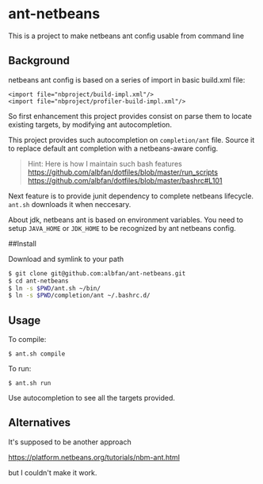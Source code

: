# ant-netbeans

This is a project to make netbeans ant config usable from command line

## Background

netbeans ant config is based on a series of import in basic build.xml file:

    <import file="nbproject/build-impl.xml"/>
    <import file="nbproject/profiler-build-impl.xml"/>

So first enhancement this project provides consist on parse them to locate existing targets, by modifying ant autocompletion.

This project provides such autocompletion on `completion/ant` file. Source it to replace default ant completion with a netbeans-aware config.

> Hint: Here is how I maintain such bash features
> https://github.com/albfan/dotfiles/blob/master/run_scripts 
> https://github.com/albfan/dotfiles/blob/master/bashrc#L101

Next feature is to provide junit dependency to complete netbeans lifecycle. `ant.sh` downloads it when neccesary.

About jdk, netbeans ant is based on environment variables. You need to setup `JAVA_HOME` or `JDK_HOME` to be recognized by ant netbeans config.

##Install

Download and symlink to your path

```bash
$ git clone git@github.com:albfan/ant-netbeans.git
$ cd ant-netbeans
$ ln -s $PWD/ant.sh ~/bin/
$ ln -s $PWD/completion/ant ~/.bashrc.d/
```

## Usage

To compile:

    $ ant.sh compile

To run:

    $ ant.sh run

Use autocompletion to see all the targets provided.

## Alternatives

It's supposed to be another approach

https://platform.netbeans.org/tutorials/nbm-ant.html

but I couldn't make it work.
